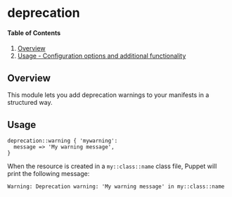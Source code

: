 # deprecation

#### Table of Contents

1. [Overview](#overview)
1. [Usage - Configuration options and additional functionality](#usage)

## Overview

This module lets you add deprecation warnings to your manifests in a
structured way.

## Usage

```puppet
deprecation::warning { 'mywarning':
  message => 'My warning message',
}
```

When the resource is created in a `my::class::name` class file, Puppet
will print the following message:

```
Warning: Deprecation warning: 'My warning message' in my::class::name
```

